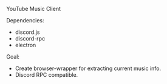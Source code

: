YouTube Music Client

Dependencies:
* discord.js
* discord-rpc
* electron

Goal:
* Create browser-wrapper for extracting current music info.
* Discord RPC compatible.
